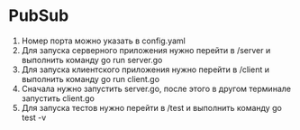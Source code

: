 # PubSub  
1. Номер порта можно указать в config.yaml  
2. Для запуска серверного приложения нужно перейти в /server и выполнить команду go run server.go  
3. Для запуска клиентского приложения нужно перейти в /client и выполнить команду go run client.go  
4. Сначала нужно запустить server.go, после этого в другом терминале запустить client.go  
5. Для запуска тестов нужно перейти в /test и выполнить команду go test -v  
